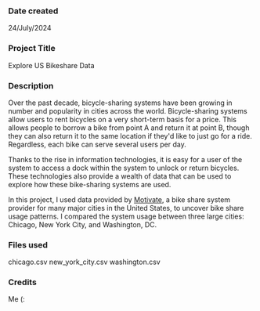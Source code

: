 ### Date created
24/July/2024

### Project Title
Explore US Bikeshare Data

### Description
Over the past decade, bicycle-sharing systems have been growing in number and popularity in cities across the world. Bicycle-sharing systems allow users to rent bicycles on a very short-term basis for a price. This allows people to borrow a bike from point A and return it at point B, though they can also return it to the same location if they'd like to just go for a ride. Regardless, each bike can serve several users per day.

Thanks to the rise in information technologies, it is easy for a user of the system to access a dock within the system to unlock or return bicycles. These technologies also provide a wealth of data that can be used to explore how these bike-sharing systems are used.

In this project, I used data provided by [Motivate](https://motivateco.com/), a bike share system provider for many major cities in the United States, to uncover bike share usage patterns. I compared the system usage between three large cities: Chicago, New York City, and Washington, DC.

### Files used
chicago.csv
new_york_city.csv
washington.csv

### Credits
Me (:

